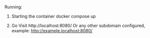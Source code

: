 Running:

1. Starting the container
docker compose up

2. Go
Visit http://localhost:8080/
Or any other subdomain configured, example:
http://example.localhost:8080/